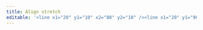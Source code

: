 ```yaml
---
title: Align stretch
editable: '<line x1="20" y1="10" x2="80" y2="10" /><line x1="20" y1="90" x2="80" y2="90" /><rect x="40" y="10" width="20" height="34"/><rect x="40" y="56" width="20" height="34"/>'
---
```

